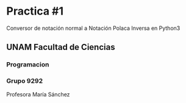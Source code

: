 # Practica #1
Conversor de notación normal a Notación Polaca Inversa en Python3
## UNAM Facultad de Ciencias
### Programacion
### Grupo 9292
Profesora María Sánchez
